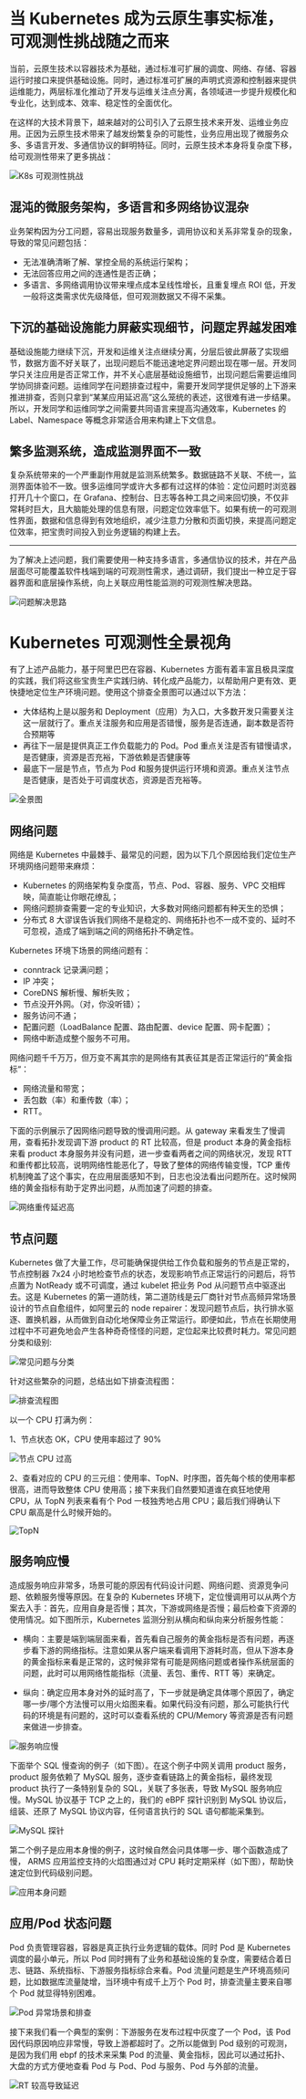 # 当 Kubernetes 成为云原生事实标准，可观测性挑战随之而来

当前，云原生技术以容器技术为基础，通过标准可扩展的调度、网络、存储、容器运行时接口来提供基础设施。同时，通过标准可扩展的声明式资源和控制器来提供运维能力，两层标准化推动了开发与运维关注点分离，各领域进一步提升规模化和专业化，达到成本、效率、稳定性的全面优化。

在这样的大技术背景下，越来越对的公司引入了云原生技术来开发、运维业务应用。正因为云原生技术带来了越发纷繁复杂的可能性，业务应用出现了微服务众多、多语言开发、多通信协议的鲜明特征。同时，云原生技术本身将复杂度下移，给可观测性带来了更多挑战：

![K8s 可观测性挑战](https://pic.imgdb.cn/item/622daa205baa1a80ab37f6e4.jpg)

## 混沌的微服务架构，多语言和多网络协议混杂

业务架构因为分工问题，容易出现服务数量多，调用协议和关系非常复杂的现象，导致的常见问题包括：

- 无法准确清晰了解、掌控全局的系统运行架构；
- 无法回答应用之间的连通性是否正确；
- 多语言、多网络调用协议带来埋点成本呈线性增长，且重复埋点 ROI 低，开发一般将这类需求优先级降低，但可观测数据又不得不采集。

## 下沉的基础设施能力屏蔽实现细节，问题定界越发困难

基础设施能力继续下沉，开发和运维关注点继续分离，分层后彼此屏蔽了实现细节，数据方面不好关联了，出现问题后不能迅速地定界问题出现在哪一层。开发同学只关注应用是否正常工作，并不关心底层基础设施细节，出现问题后需要运维同学协同排查问题。运维同学在问题排查过程中，需要开发同学提供足够的上下游来推进排查，否则只拿到“某某应用延迟高”这么笼统的表述，这很难有进一步结果。所以，开发同学和运维同学之间需要共同语言来提高沟通效率，Kubernetes 的 Label、Namespace 等概念非常适合用来构建上下文信息。

## 繁多监测系统，造成监测界面不一致

复杂系统带来的一个严重副作用就是监测系统繁多。数据链路不关联、不统一，监测界面体验不一致。很多运维同学或许大多都有过这样的体验：定位问题时浏览器打开几十个窗口，在 Grafana、控制台、日志等各种工具之间来回切换，不仅非常耗时巨大，且大脑能处理的信息有限，问题定位效率低下。如果有统一的可观测性界面，数据和信息得到有效地组织，减少注意力分散和页面切换，来提高问题定位效率，把宝贵时间投入到业务逻辑的构建上去。

---

为了解决上述问题，我们需要使用一种支持多语言，多通信协议的技术，并在产品层面尽可能覆盖软件栈端到端的可观测性需求，通过调研，我们提出一种立足于容器界面和底层操作系统，向上关联应用性能监测的可观测性解决思路。

![问题解决思路](https://pic.imgdb.cn/item/622dac1d5baa1a80ab38f989.jpg)

# Kubernetes 可观测性全景视角

有了上述产品能力，基于阿里巴巴在容器、Kubernetes 方面有着丰富且极具深度的实践，我们将这些宝贵生产实践归纳、转化成产品能力，以帮助用户更有效、更快捷地定位生产环境问题。使用这个排查全景图可以通过以下方法：

- 大体结构上是以服务和 Deployment（应用）为入口，大多数开发只需要关注这一层就行了。重点关注服务和应用是否错慢，服务是否连通，副本数是否符合预期等
- 再往下一层是提供真正工作负载能力的 Pod。Pod 重点关注是否有错慢请求，是否健康，资源是否充裕，下游依赖是否健康等
- 最底下一层是节点，节点为 Pod 和服务提供运行环境和资源。重点关注节点是否健康，是否处于可调度状态，资源是否充裕等。

![全景图](https://pic.imgdb.cn/item/622dac585baa1a80ab3918ff.jpg)

## 网络问题

网络是 Kubernetes 中最棘手、最常见的问题，因为以下几个原因给我们定位生产环境网络问题带来麻烦：

- Kubernetes 的网络架构复杂度高，节点、Pod、容器、服务、VPC 交相辉映，简直能让你眼花缭乱；
- 网络问题排查需要一定的专业知识，大多数对网络问题都有种天生的恐惧；
- 分布式 8 大谬误告诉我们网络不是稳定的、网络拓扑也不一成不变的、延时不可忽视，造成了端到端之间的网络拓扑不确定性。

Kubernetes 环境下场景的网络问题有：

- conntrack 记录满问题；
- IP 冲突；
- CoreDNS 解析慢、解析失败；
- 节点没开外网。（对，你没听错）；
- 服务访问不通；
- 配置问题（LoadBalance 配置、路由配置、device 配置、网卡配置）；
- 网络中断造成整个服务不可用。

网络问题千千万万，但万变不离其宗的是网络有其表征其是否正常运行的”黄金指标“：

- 网络流量和带宽；
- 丢包数（率）和重传数（率）；
- RTT。

下面的示例展示了因网络问题导致的慢调用问题。从 gateway 来看发生了慢调用，查看拓扑发现调下游 product 的 RT 比较高，但是 product 本身的黄金指标来看 product 本身服务并没有问题，进一步查看两者之间的网络状况，发现 RTT 和重传都比较高，说明网络性能恶化了，导致了整体的网络传输变慢，TCP 重传机制掩盖了这个事实，在应用层面感知不到，日志也没法看出问题所在。这时候网络的黄金指标有助于定界出问题，从而加速了问题的排查。

![网络重传延迟高](https://pic.imgdb.cn/item/622daec75baa1a80ab3a50a0.jpg)

## 节点问题

Kubernetes 做了大量工作，尽可能确保提供给工作负载和服务的节点是正常的，节点控制器 7x24 小时地检查节点的状态，发现影响节点正常运行的问题后，将节点置为 NotReady 或不可调度，通过 kubelet 把业务 Pod 从问题节点中驱逐出去。这是 Kubernetes 的第一道防线，第二道防线是云厂商针对节点高频异常场景设计的节点自愈组件，如阿里云的 node repairer：发现问题节点后，执行排水驱逐、置换机器，从而做到自动化地保障业务正常运行。即便如此，节点在长期使用过程中不可避免地会产生各种奇奇怪怪的问题，定位起来比较费时耗力。常见问题分类和级别:

![常见问题与分类](https://pic.imgdb.cn/item/622daf1f5baa1a80ab3a76a1.jpg)

针对这些繁杂的问题，总结出如下排查流程图：

![排查流程图](https://pic.imgdb.cn/item/622daf365baa1a80ab3a802d.jpg)

以一个 CPU 打满为例：

1、节点状态 OK，CPU 使用率超过了 90%

![节点 CPU 过高](https://pic.imgdb.cn/item/622daf4f5baa1a80ab3a8e8e.jpg)

2、查看对应的 CPU 的三元组：使用率、TopN、时序图，首先每个核的使用率都很高，进而导致整体 CPU 使用高；接下来我们自然要知道谁在疯狂地使用 CPU，从 TopN 列表来看有个 Pod 一枝独秀地占用 CPU；最后我们得确认下 CPU 飙高是什么时候开始的。

![TopN](https://pic.imgdb.cn/item/622daf735baa1a80ab3aa1ed.jpg)

## 服务响应慢

造成服务响应非常多，场景可能的原因有代码设计问题、网络问题、资源竞争问题、依赖服务慢等原因。在复杂的 Kubernetes 环境下，定位慢调用可以从两个方案去入手：首先，应用自身是否慢；其次，下游或网络是否慢；最后检查下资源的使用情况。如下图所示，Kubernetes 监测分别从横向和纵向来分析服务性能：

- 横向：主要是端到端层面来看，首先看自己服务的黄金指标是否有问题，再逐步看下游的网络指标。注意如果从客户端来看调用下游耗时高，但从下游本身的黄金指标来看是正常的，这时候非常有可能是网络问题或者操作系统层面的问题，此时可以用网络性能指标（流量、丢包、重传、RTT 等）来确定。

- 纵向：确定应用本身对外的延时高了，下一步就是确定具体哪个原因了，确定哪一步/哪个方法慢可以用火焰图来看。如果代码没有问题，那么可能执行代码的环境是有问题的，这时可以查看系统的 CPU/Memory 等资源是否有问题来做进一步排查。

![服务响应慢](https://pic.imgdb.cn/item/622daf985baa1a80ab3ab4ca.jpg)

下面举个 SQL 慢查询的例子（如下图）。在这个例子中网关调用 product 服务， product 服务依赖了 MySQL 服务，逐步查看链路上的黄金指标，最终发现 product 执行了一条特别复杂的 SQL，关联了多张表，导致 MySQL 服务响应慢。MySQL 协议基于 TCP 之上的，我们的 eBPF 探针识别到 MySQL 协议后，组装、还原了 MySQL 协议内容，任何语言执行的 SQL 语句都能采集到。

![MySQL 探针](https://pic.imgdb.cn/item/622dafc35baa1a80ab3aca52.jpg)

第二个例子是应用本身慢的例子，这时候自然会问具体哪一步、哪个函数造成了慢， ARMS 应用监控支持的火焰图通过对 CPU 耗时定期采样（如下图），帮助快速定位到代码级别问题。

![应用本身问题](https://pic.imgdb.cn/item/622dafe45baa1a80ab3ad915.jpg)

## 应用/Pod 状态问题

Pod 负责管理容器，容器是真正执行业务逻辑的载体。同时 Pod 是 Kubernetes 调度的最小单元，所以 Pod 同时拥有了业务和基础设施的复杂度，需要结合着日志、链路、系统指标、下游服务指标综合来看。Pod 流量问题是生产环境高频问题，比如数据库流量陡增，当环境中有成千上万个 Pod 时，排查流量主要来自哪个 Pod 就显得特别困难。

![Pod 异常场景和排查](https://pic.imgdb.cn/item/622db0075baa1a80ab3ae9a7.jpg)

接下来我们看一个典型的案例：下游服务在发布过程中灰度了一个 Pod，该 Pod 因代码原因响应非常慢，导致上游都超时了。之所以能做到 Pod 级别的可观测，是因为我们用 ebpf 的技术来采集 Pod 的流量、黄金指标，因此可以通过拓扑、大盘的方式方便地查看 Pod 与 Pod、Pod 与服务、Pod 与外部的流量。

![RT 较高导致延迟](https://pic.imgdb.cn/item/622db0225baa1a80ab3af8c5.jpg)
